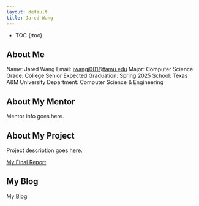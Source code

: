 ```yaml
---
layout: default
title: Jared Wang
---
```


* TOC
{:toc}

## About Me

Name: Jared Wang
Email: jwangj001@tamu.edu
Major: Computer Science
Grade: College Senior
Expected Graduation: Spring 2025
School: Texas A&M University 
Department: Computer Science & Engineering

## About My Mentor

Mentor info goes here.

## About My Project

Project description goes here.

[My Final Report](files/finalreport.pdf)

## My Blog

[My Blog](blog.html)
